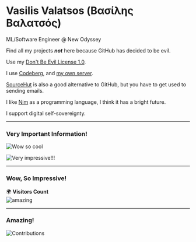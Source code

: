 # Vasilis Valatsos (Βασίλης Βαλατσός)

ML/Software Engineer @ New Odyssey

Find all my projects ***not*** here because GitHub has decided to be evil.

Use my [Don't Be Evil License 1.0](https://aethrvmn.gr/license).

I use [Codeberg](https://codeberg.org/aethrvmn), and [my own server](https://git.apotheke.earth).

[SourceHut](https://sr.ht) is also a good alternative to GitHub, but you have to get used to sending emails.

I like [Nim](https://nim-lang.org) as a programming language, I think it has a bright future.

I support digital self-sovereignty.

---

### Very Important Information!
![Wow so cool](https://github-readme-stats.vercel.app/api?username=aethrvmn)

![Very impressive!!!](https://github-readme-stats.vercel.app/api/top-langs/?username=aethrvmn)

---

### Wow, So Impressive!
🌍 **Visitors Count**  
![amazing](https://komarev.com/ghpvc/?username=aethrvmn)

---

### Amazing!
![Contributions](https://github-contributor-stats.vercel.app/api?username=aethrvmn)

<!--
**aethrvmn/aethrvmn** is a ✨ _special_ ✨ repository because its `README.md` (this file) appears on your GitHub profile.

Here are some ideas to get you started:

- 🔭 I’m currently working on ...
- 🌱 I’m currently learning ...
- 👯 I’m looking to collaborate on ...
- 🤔 I’m looking for help with ...
- 💬 Ask me about ...
- 📫 How to reach me: ...
- 😄 Pronouns: ...
- ⚡ Fun fact: ...
-->
